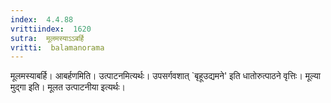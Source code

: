 ```yaml
---
index:  4.4.88
vrittiindex:  1620
sutra:  मूलमस्याऽऽबर्हि
vritti:  balamanorama 
---
```


मूलमस्याबर्हि। आबर्हणमिति। उत्पाटनमित्यर्थः। उपसर्गवशात् `बृहूउद्यमने' इति धातोरुत्पाठने वृत्तिः। मूल्या मुद्गा इति। मूलत उत्पाटनीया इत्यर्थः। 

